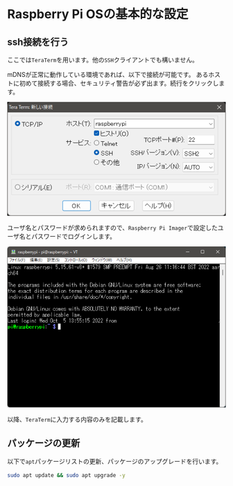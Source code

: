 # Raspberry Pi OSの基本的な設定

## ssh接続を行う

ここでは`TeraTerm`を用います。他の`SSH`クライアントでも構いません。

mDNSが正常に動作している環境であれば、以下で接続が可能です。
あるホストに初めて接続する場合、セキュリティ警告が必ず出ます。続行をクリックします。

![teraterm_connection_config](images/basis/ssh/teraterm_connection_config.png)

ユーザ名とパスワードが求められますので、`Raspberry Pi Imager`で設定したユーザ名とパスワードでログインします。

![teraterm_conntected](images/basis/ssh/teraterm_connected.png)

以降、`TeraTerm`に入力する内容のみを記載します。

## パッケージの更新

以下で`apt`パッケージリストの更新、パッケージのアップグレードを行います。

```bash
sudo apt update && sudo apt upgrade -y
```
